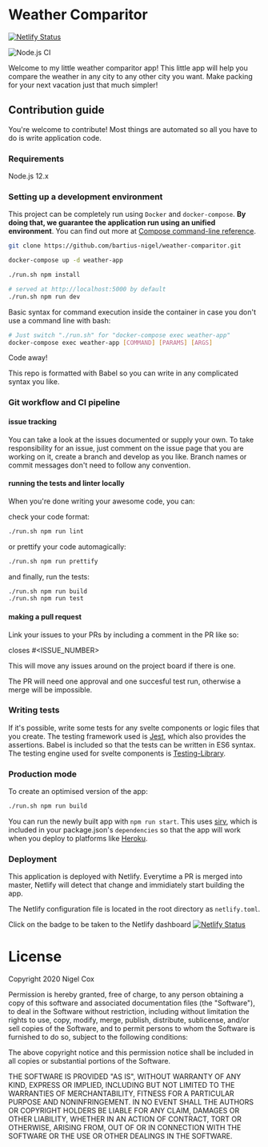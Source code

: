 # Weather Comparitor

[![Netlify Status](https://api.netlify.com/api/v1/badges/552511d9-1464-4cbd-9016-197eda1d0d22/deploy-status)](https://app.netlify.com/sites/laughing-bardeen-92a979/deploys)

![Node.js CI](https://github.com/bartius-nigel/weather-comparitor/workflows/Node.js%20CI/badge.svg)

Welcome to my little weather comparitor app!
This little app will help you compare the weather in any city
to any other city you want. Make packing for your next vacation
just that much simpler!

## Contribution guide

You're welcome to contribute! Most things are automated so all you have to do is write
application code.

### Requirements

Node.js 12.x

### Setting up a development environment

This project can be completely run using `Docker` and `docker-compose`. **By doing that, we guarantee the application run using an unified environment**. You can find out more at [Compose command-line reference](https://docs.docker.com/compose/reference/).

```bash
git clone https://github.com/bartius-nigel/weather-comparitor.git
```
```bash
docker-compose up -d weather-app
```
```bash
./run.sh npm install
```
```bash
# served at http://localhost:5000 by default
./run.sh npm run dev
```

Basic syntax for command execution inside the container in case you don't use a command line with bash:
```bash
# Just switch "./run.sh" for "docker-compose exec weather-app"
docker-compose exec weather-app [COMMAND] [PARAMS] [ARGS]
```

Code away!

This repo is formatted with Babel so you can write in any complicated syntax you like.

### Git workflow and CI pipeline

#### issue tracking

You can take a look at the issues documented or supply your own. To take responsibility for an issue,
just comment on the issue page that you are working on it, create a branch and develop as you like.
Branch names or commit messages don't need to follow any convention.

#### running the tests and linter locally

When you're done writing your awesome code, you can:

check your code format:
```bash
./run.sh npm run lint
```

or prettify your code automagically:
```bash
./run.sh npm run prettify
```

and finally, run the tests:
```bash
./run.sh npm run build
./run.sh npm run test
```

#### making a pull request

Link your issues to your PRs by including a comment in the PR like so:

closes #<ISSUE_NUMBER>

This will move any issues around on the project board if there is one.

The PR will need one approval and one succesful test run, otherwise a merge will be impossible.

### Writing tests

If it's possible, write some tests for any svelte components or logic files that you create. The testing framework used is [Jest](https://jestjs.io/en/),
which also provides the assertions. Babel is included so that the tests can be written in ES6 syntax.
The testing engine used for svelte components is [Testing-Library](https://testing-library.com/docs/svelte-testing-library/intro).

### Production mode

To create an optimised version of the app:

```bash
./run.sh npm run build
```

You can run the newly built app with `npm run start`. This uses [sirv](https://github.com/lukeed/sirv),
which is included in your package.json's `dependencies` so that the app will work when you deploy to platforms like [Heroku](https://heroku.com).

### Deployment

This application is deployed with Netlify. Everytime a PR is merged into master,
Netlify will detect that change and immidiately start building the app.

The Netlify configuration file is located in the root directory as `netlify.toml`.

Click on the badge to be taken to the Netlify dashboard [![Netlify Status](https://api.netlify.com/api/v1/badges/552511d9-1464-4cbd-9016-197eda1d0d22/deploy-status)](https://app.netlify.com/sites/laughing-bardeen-92a979/deploys)

# License

Copyright 2020 Nigel Cox

Permission is hereby granted, free of charge, to any person obtaining a copy of this software and associated documentation files (the "Software"), to deal in the Software without restriction, including without limitation the rights to use, copy, modify, merge, publish, distribute, sublicense, and/or sell copies of the Software, and to permit persons to whom the Software is furnished to do so, subject to the following conditions:

The above copyright notice and this permission notice shall be included in all copies or substantial portions of the Software.

THE SOFTWARE IS PROVIDED "AS IS", WITHOUT WARRANTY OF ANY KIND, EXPRESS OR IMPLIED, INCLUDING BUT NOT LIMITED TO THE WARRANTIES OF MERCHANTABILITY, FITNESS FOR A PARTICULAR PURPOSE AND NONINFRINGEMENT. IN NO EVENT SHALL THE AUTHORS OR COPYRIGHT HOLDERS BE LIABLE FOR ANY CLAIM, DAMAGES OR OTHER LIABILITY, WHETHER IN AN ACTION OF CONTRACT, TORT OR OTHERWISE, ARISING FROM, OUT OF OR IN CONNECTION WITH THE SOFTWARE OR THE USE OR OTHER DEALINGS IN THE SOFTWARE.
